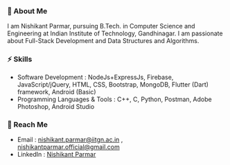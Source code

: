 ### 👋 About Me 

I am Nishikant Parmar, pursuing B.Tech. in Computer Science and Engineering at Indian Institute of Technology, Gandhinagar. I am passionate about Full-Stack Development and Data Structures and Algorithms. 

### ⚡ Skills 

- Software Development : NodeJs+ExpressJs, Firebase, JavaScript/jQuery, HTML, CSS, Bootstrap, MongoDB, Flutter (Dart) framework, Android (Basic)
- Programming Languages & Tools : C++, C, Python, Postman, Adobe Photoshop, Android Studio


### 💬 Reach Me

- Email : [nishikant.parmar@iitgn.ac.in](mailto:nishikant.parmar@iitgn.ac.in) , [nishikantparmar.official@gmail.com](mailto:nishikantparmar.official@gmail.com)
- LinkedIn : [Nishikant Parmar](http://linkedin.com/in/nishikant-parmar)
